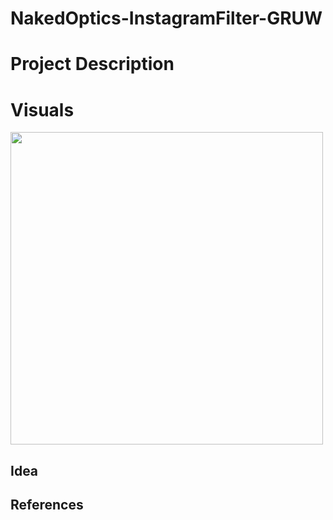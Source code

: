 # NakedOptics-InstagramFilter-GRUW

# Project Description
# Visuals
<img src = "./Visuals/BaseInstagramFiler_SwitchMeshes.gif" width = 500>

## Idea
## References
